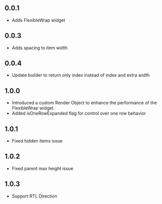 ## 0.0.1

* Adds FlexibleWrap widget

## 0.0.3

* Adds spacing to item width

## 0.0.4

* Update builder to return only index instead of index and extra width

## 1.0.0

* Introduced a custom Render Object to enhance the performance of the FlexibleWrap widget.
* Added isOneRowExpanded flag for control over one row behavior

## 1.0.1

* Fixed hidden items issue

## 1.0.2

* Fixed parent max height issue

## 1.0.3

* Support RTL Direction